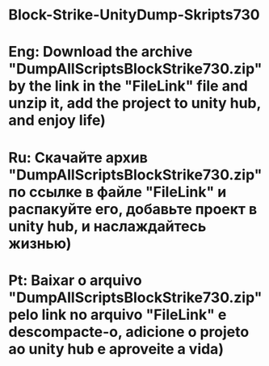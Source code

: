 # Block-Strike-UnityDump-Skripts730
# Eng: Download the archive "DumpAllScriptsBlockStrike730.zip" by the link in the "FileLink" file and unzip it, add the project to unity hub, and enjoy life)
# Ru: Скачайте архив "DumpAllScriptsBlockStrike730.zip" по ссылке в файле "FileLink" и распакуйте его, добавьте проект в unity hub, и наслаждайтесь жизнью)
# Pt: Baixar o arquivo "DumpAllScriptsBlockStrike730.zip" pelo link no arquivo "FileLink" e descompacte-o, adicione o projeto ao unity hub e aproveite a vida)
